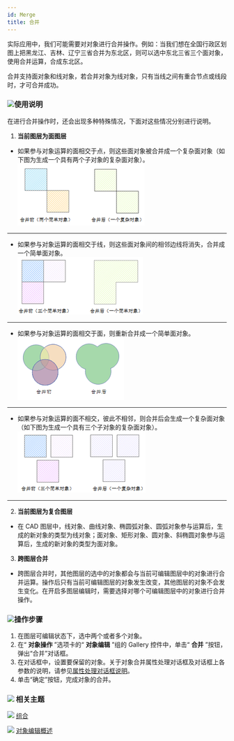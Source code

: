 ```yaml
---
id: Merge
title: 合并  
---  
```

实际应用中，我们可能需要对对象进行合并操作。例如：当我们想在全国行政区划图上把黑龙江、吉林、辽宁三省合并为东北区，则可以选中东北三省三个面对象，使用合并运算，合成东北区。

合并支持面对象和线对象，若合并对象为线对象，只有当线之间有重合节点或线段时，才可合并成功。

### ![](../../../img/read.gif)使用说明

在进行合并操作时，还会出现多种特殊情况，下面对这些情况分别进行说明。

1. **当前图层为面图层**
* 如果参与对象运算的面相交于点，则这些面对象被合并成一个复杂面对象（如下图为生成一个具有两个子对象的复杂面对象）。    
![](img/Union01.png)  
---  
* 如果参与对象运算的面相交于线，则这些面对象间的相邻边线将消失，合并成一个简单面对象。  
  ![](img/Union02.png)  
---  
* 如果参与对象运算的面相交于面，则重新合并成一个简单面对象。   
 ![](img/Union03.png)  
---  
* 如果参与对象运算的面不相交，彼此不相邻，则合并后会生成一个复杂面对象（如下图为生成一个具有三个子对象的复杂面对象）。   
 ![](img/Union04.png)  
---  
2. **当前图层为复合图层**
* 在 CAD 图层中，线对象、曲线对象、椭圆弧对象、圆弧对象参与运算后，生成的新对象的类型为线对象；面对象、矩形对象、圆对象、斜椭圆对象参与运算后，生成的新对象的类型为面对象。
3. **跨图层合并**
* 跨图层合并时，其他图层的选中的对象都会与当前可编辑图层中的对象进行合并运算。操作后只有当前可编辑图层的对象发生改变，其他图层的对象不会发生变化。在开启多图层编辑时，需要选择对哪个可编辑图层中的对象进行合并操作。

### ![](../../../img/read.gif)操作步骤

1. 在图层可编辑状态下，选中两个或者多个对象。
2. 在“ **对象操作** ”选项卡的“ **对象编辑** ”组的 Gallery 控件中，单击“ **合并** ”按钮，弹出“合并”对话框。
3. 在对话框中，设置要保留的对象。关于对象合并属性处理对话框及对话框上各参数的说明，请参见[属性处理对话框说明](AttributeDiag)。
4. 单击“确定”按钮，完成对象的合并。

### ![](../../../img/seealso.png) 相关主题

![](../../../img/smalltitle.png) [组合](Group)

![](../../../img/smalltitle.png) [对象编辑概述](AboutEdittingGeometry)

